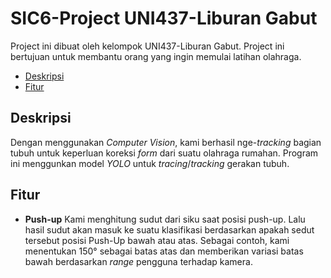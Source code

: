 # SIC6-Project UNI437-Liburan Gabut

Project ini dibuat oleh kelompok UNI437-Liburan Gabut. Project ini bertujuan untuk membantu orang yang ingin memulai latihan olahraga. 

- [Deskripsi](#deskripsi)
- [Fitur](#fitur)

## Deskripsi

Dengan menggunakan *Computer Vision*, kami berhasil nge-*tracking* bagian tubuh untuk keperluan koreksi *form* dari suatu olahraga rumahan. Program ini menggunkan model *YOLO* untuk *tracing*/*tracking* gerakan tubuh. 

## Fitur
- **Push-up**
Kami menghitung sudut dari siku saat posisi push-up. Lalu hasil sudut akan masuk ke suatu klasifikasi berdasarkan apakah sedut tersebut posisi Push-Up bawah atau atas.
Sebagai contoh, kami menentukan 150° sebagai batas atas dan memberikan variasi batas bawah berdasarkan *range* pengguna terhadap kamera.